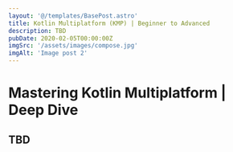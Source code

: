 ```yaml
---
layout: '@/templates/BasePost.astro'
title: Kotlin Multiplatform (KMP) | Beginner to Advanced
description: TBD
pubDate: 2020-02-05T00:00:00Z
imgSrc: '/assets/images/compose.jpg'
imgAlt: 'Image post 2'
---
```

# Mastering Kotlin Multiplatform | Deep Dive
## TBD